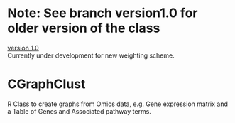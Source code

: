 # Note: See branch version1.0 for older version of the class  
[version 1.0](https://github.com/uhkniazi/CGraphClust/tree/version1.0)  
Currently under development for new weighting scheme. 

# CGraphClust
R Class to create graphs from Omics data, e.g. Gene expression matrix and a Table of Genes and Associated pathway terms.  

